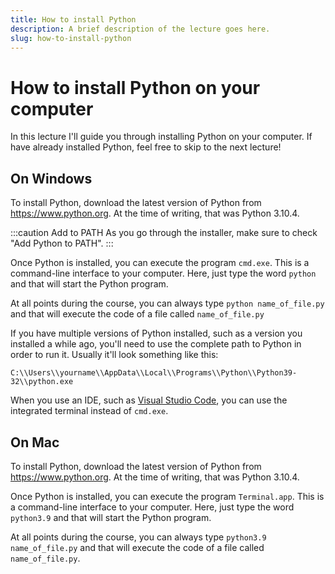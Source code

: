 ```yaml
---
title: How to install Python
description: A brief description of the lecture goes here.
slug: how-to-install-python
---
```


# How to install Python on your computer

In this lecture I'll guide you through installing Python on your computer. If have already installed Python, feel free to skip to the next lecture!

## On Windows

To install Python, download the latest version of Python  from https://www.python.org. At the time of writing, that was Python 3.10.4.

:::caution Add to PATH
As you go through the installer, make sure to check "Add Python to PATH".
:::

Once Python is installed, you can execute the program `cmd.exe`. This is a command-line interface to your computer. Here, just type the word `python` and that will start the Python program.

At all points during the course, you can always type `python name_of_file.py` and that will execute the code of a file called `name_of_file.py`

If you have multiple versions of Python installed, such as a version you installed a while ago, you'll need to use the complete path to Python in order to run it. Usually it'll look something like this:

```
C:\\Users\\yourname\\AppData\\Local\\Programs\\Python\\Python39-32\\python.exe
```

When you use an IDE, such as [Visual Studio Code](../how_to_install_ide), you can use the integrated terminal instead of `cmd.exe`.

## On Mac

To install Python, download the latest version of Python  from https://www.python.org. At the time of writing, that was Python 3.10.4.

Once Python is installed, you can execute the program `Terminal.app`. This is a command-line interface to your computer. Here, just type the word `python3.9` and that will start the Python program.

At all points during the course, you can always type `python3.9 name_of_file.py` and that will execute the code of a file called `name_of_file.py`.